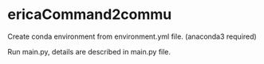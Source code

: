 # ericaCommand2commu

Create conda environment from environment.yml file. (anaconda3 required)

Run main.py, details are described in main.py file.
